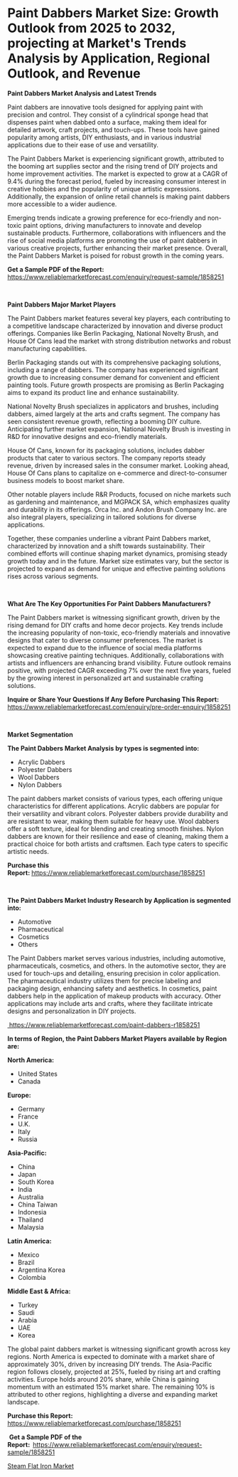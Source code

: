 <p><h1>Paint Dabbers Market Size: Growth Outlook from 2025 to 2032, projecting at Market's Trends Analysis by Application, Regional Outlook, and Revenue</h1></p><p><strong>Paint Dabbers Market Analysis and Latest Trends</strong></p>
<p><p>Paint dabbers are innovative tools designed for applying paint with precision and control. They consist of a cylindrical sponge head that dispenses paint when dabbed onto a surface, making them ideal for detailed artwork, craft projects, and touch-ups. These tools have gained popularity among artists, DIY enthusiasts, and in various industrial applications due to their ease of use and versatility.</p><p>The Paint Dabbers Market is experiencing significant growth, attributed to the booming art supplies sector and the rising trend of DIY projects and home improvement activities. The market is expected to grow at a CAGR of 9.4% during the forecast period, fueled by increasing consumer interest in creative hobbies and the popularity of unique artistic expressions. Additionally, the expansion of online retail channels is making paint dabbers more accessible to a wider audience. </p><p>Emerging trends indicate a growing preference for eco-friendly and non-toxic paint options, driving manufacturers to innovate and develop sustainable products. Furthermore, collaborations with influencers and the rise of social media platforms are promoting the use of paint dabbers in various creative projects, further enhancing their market presence. Overall, the Paint Dabbers Market is poised for robust growth in the coming years.</p></p>
<p><strong>Get a Sample PDF of the Report:&nbsp;</strong> <a href="https://www.reliablemarketforecast.com/enquiry/request-sample/1858251?utm_campaign=1840&utm_medium=2&utm_source=Github&utm_content=ia&utm_term=09022025&utm_id=paint-dabbers">https://www.reliablemarketforecast.com/enquiry/request-sample/1858251</a></p>
<p>&nbsp;</p>
<p><strong>Paint Dabbers Major Market Players</strong></p>
<p><p>The Paint Dabbers market features several key players, each contributing to a competitive landscape characterized by innovation and diverse product offerings. Companies like Berlin Packaging, National Novelty Brush, and House Of Cans lead the market with strong distribution networks and robust manufacturing capabilities.</p><p>Berlin Packaging stands out with its comprehensive packaging solutions, including a range of dabbers. The company has experienced significant growth due to increasing consumer demand for convenient and efficient painting tools. Future growth prospects are promising as Berlin Packaging aims to expand its product line and enhance sustainability.</p><p>National Novelty Brush specializes in applicators and brushes, including dabbers, aimed largely at the arts and crafts segment. The company has seen consistent revenue growth, reflecting a booming DIY culture. Anticipating further market expansion, National Novelty Brush is investing in R&D for innovative designs and eco-friendly materials.</p><p>House Of Cans, known for its packaging solutions, includes dabber products that cater to various sectors. The company reports steady revenue, driven by increased sales in the consumer market. Looking ahead, House Of Cans plans to capitalize on e-commerce and direct-to-consumer business models to boost market share.</p><p>Other notable players include R&R Products, focused on niche markets such as gardening and maintenance, and MGPACK SA, which emphasizes quality and durability in its offerings. Orca Inc. and Andon Brush Company Inc. are also integral players, specializing in tailored solutions for diverse applications.</p><p>Together, these companies underline a vibrant Paint Dabbers market, characterized by innovation and a shift towards sustainability. Their combined efforts will continue shaping market dynamics, promising steady growth today and in the future. Market size estimates vary, but the sector is projected to expand as demand for unique and effective painting solutions rises across various segments.</p></p>
<p>&nbsp;</p>
<p><strong>What Are The Key Opportunities For Paint Dabbers Manufacturers?</strong></p>
<p><p>The Paint Dabbers market is witnessing significant growth, driven by the rising demand for DIY crafts and home decor projects. Key trends include the increasing popularity of non-toxic, eco-friendly materials and innovative designs that cater to diverse consumer preferences. The market is expected to expand due to the influence of social media platforms showcasing creative painting techniques. Additionally, collaborations with artists and influencers are enhancing brand visibility. Future outlook remains positive, with projected CAGR exceeding 7% over the next five years, fueled by the growing interest in personalized art and sustainable crafting solutions.</p></p>
<p><strong>Inquire or Share Your Questions If Any Before Purchasing This Report:</strong> <a href="https://www.reliablemarketforecast.com/enquiry/pre-order-enquiry/1858251?utm_campaign=1840&utm_medium=2&utm_source=Github&utm_content=ia&utm_term=09022025&utm_id=paint-dabbers">https://www.reliablemarketforecast.com/enquiry/pre-order-enquiry/1858251</a></p>
<p>&nbsp;</p>
<p><strong>Market Segmentation</strong></p>
<p><strong>The Paint Dabbers Market Analysis by types is segmented into:</strong></p>
<p><ul><li>Acrylic Dabbers</li><li>Polyester Dabbers</li><li>Wool Dabbers</li><li>Nylon Dabbers</li></ul></p>
<p><p>The paint dabbers market consists of various types, each offering unique characteristics for different applications. Acrylic dabbers are popular for their versatility and vibrant colors. Polyester dabbers provide durability and are resistant to wear, making them suitable for heavy use. Wool dabbers offer a soft texture, ideal for blending and creating smooth finishes. Nylon dabbers are known for their resilience and ease of cleaning, making them a practical choice for both artists and craftsmen. Each type caters to specific artistic needs.</p></p>
<p><strong>Purchase this Report:&nbsp;</strong><a href="https://www.reliablemarketforecast.com/purchase/1858251?utm_campaign=1840&utm_medium=2&utm_source=Github&utm_content=ia&utm_term=09022025&utm_id=paint-dabbers">https://www.reliablemarketforecast.com/purchase/1858251</a></p>
<p>&nbsp;</p>
<p><strong>The Paint Dabbers Market Industry Research by Application is segmented into:</strong></p>
<p><ul><li>Automotive</li><li>Pharmaceutical</li><li>Cosmetics</li><li>Others</li></ul></p>
<p><p>The Paint Dabbers market serves various industries, including automotive, pharmaceuticals, cosmetics, and others. In the automotive sector, they are used for touch-ups and detailing, ensuring precision in color application. The pharmaceutical industry utilizes them for precise labeling and packaging design, enhancing safety and aesthetics. In cosmetics, paint dabbers help in the application of makeup products with accuracy. Other applications may include arts and crafts, where they facilitate intricate designs and personalization in DIY projects.</p></p>
<p><a href="https://www.reliablemarketforecast.com/paint-dabbers-r1858251?utm_campaign=1840&utm_medium=2&utm_source=Github&utm_content=ia&utm_term=09022025&utm_id=paint-dabbers">&nbsp;https://www.reliablemarketforecast.com/paint-dabbers-r1858251</a></p>
<p><strong>In terms of Region, the Paint Dabbers Market Players available by Region are:</strong></p>
<p>
    <p> <strong> North America: </strong>
        <ul>
            <li>United States</li>
            <li>Canada</li>
        </ul>
        </p> 
    <p> <strong> Europe: </strong>
        <ul>
            <li>Germany</li>
            <li>France</li>
            <li>U.K.</li>
            <li>Italy</li>
            <li>Russia</li>
        </ul>
        </p> 
    <p> <strong> Asia-Pacific: </strong>
        <ul>
            <li>China</li>
            <li>Japan</li>
            <li>South Korea</li>
            <li>India</li>
            <li>Australia</li>
            <li>China Taiwan</li>
            <li>Indonesia</li>
            <li>Thailand</li>
            <li>Malaysia</li>
        </ul>
        </p> 
    <p> <strong> Latin America: </strong>
        <ul>
            <li>Mexico</li>
            <li>Brazil</li>
            <li>Argentina Korea</li>
            <li>Colombia</li>
        </ul>
        </p> 
    <p> <strong> Middle East & Africa: </strong>
        <ul>
            <li>Turkey</li>
            <li>Saudi</li>
            <li>Arabia</li>
            <li>UAE</li>
            <li>Korea</li>
        </ul>
    </p>
    </p>
<p><p>The global paint dabbers market is witnessing significant growth across key regions. North America is expected to dominate with a market share of approximately 30%, driven by increasing DIY trends. The Asia-Pacific region follows closely, projected at 25%, fueled by rising art and crafting activities. Europe holds around 20% share, while China is gaining momentum with an estimated 15% market share. The remaining 10% is attributed to other regions, highlighting a diverse and expanding market landscape.</p></p>
<p><strong>Purchase this Report: </strong><a href="https://www.reliablemarketforecast.com/purchase/1858251?utm_campaign=1840&utm_medium=2&utm_source=Github&utm_content=ia&utm_term=09022025&utm_id=paint-dabbers">https://www.reliablemarketforecast.com/purchase/1858251</a></p>
<p>&nbsp;<strong>Get a Sample PDF of the Report:&nbsp;&nbsp;</strong><a href="https://www.reliablemarketforecast.com/enquiry/request-sample/1858251?utm_campaign=1840&utm_medium=2&utm_source=Github&utm_content=ia&utm_term=09022025&utm_id=paint-dabbers">https://www.reliablemarketforecast.com/enquiry/request-sample/1858251</a></p>
<p><strong></strong></p>
<p><p><a href="https://github.com/vimar16th/Market-Research-Report-List-7/blob/main/steam-flat-iron-market.md?utm_campaign=1840&utm_medium=2&utm_source=Github&utm_content=ia&utm_term=09022025&utm_id=paint-dabbers">Steam Flat Iron Market</a></p></p>
